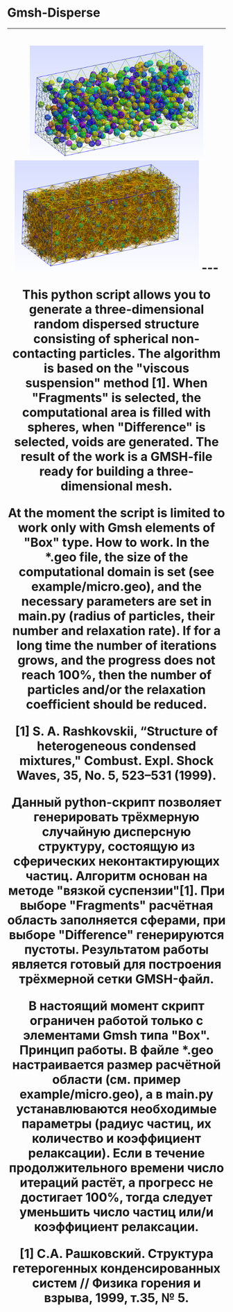 # Gmsh-Disperse
---
<h1 align="center"> <img src="pic/2d_mesh.png" width="400" class="center"> <img src="pic/full_mesh.png" width="425" class="center">
---

This python script allows you to generate a three-dimensional random dispersed structure consisting of spherical non-contacting particles. The algorithm is based on the "viscous suspension" method [1]. When "Fragments" is selected, the computational area is filled with spheres, when "Difference" is selected, voids are generated.
The result of the work is a GMSH-file ready for building a three-dimensional mesh.

At the moment the script is limited to work only with Gmsh elements of "Box" type.
How to work. In the *.geo file, the size of the computational domain is set (see example/micro.geo), and the necessary parameters are set in main.py (radius of particles, their number and relaxation rate).
If for a long time the number of iterations grows, and the progress does not reach 100%, then the number of particles and/or the relaxation coefficient should be reduced.

[1] S. A. Rashkovskii, “Structure of heterogeneous condensed mixtures," Combust. Expl. Shock Waves, 35, No. 5, 523–531 (1999).

Данный python-скрипт позволяет генерировать трёхмерную случайную дисперсную структуру, состоящую из сферических неконтактирующих частиц. Алгоритм основан на методе "вязкой суспензии"[1]. При выборе "Fragments" расчётная область заполняется сферами, при выборе "Difference" генерируются пустоты.
Результатом работы является готовый для построения трёхмерной сетки GMSH-файл.

В настоящий момент скрипт ограничен работой только с элементами Gmsh типа "Box".
Принцип работы. В файле *.geo настраивается размер расчётной области (см. пример example/micro.geo), а в main.py устанавлюваются необходимые параметры (радиус частиц, их количество и коэффициент релаксации).
Если в течение продолжительного времени число итераций растёт, а прогресс не достигает 100%, тогда следует уменьшить число частиц или/и коэффициент релаксации.

[1] С.А. Рашковский. Структура гетерогенных конденсированных систем // Физика горения и взрыва, 1999, т.35, № 5.



